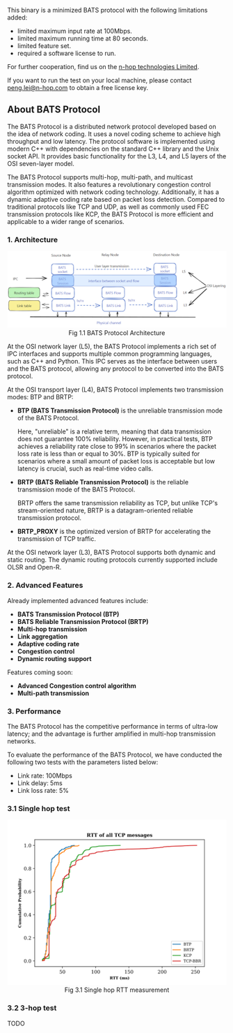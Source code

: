 This binary is a minimized BATS protocol with the following limitations added:

- limited maximum input rate at 100Mbps.
- limited maximum running time at 80 seconds.
- limited feature set.
- required a software license to run.

For further cooperation, find us on the [n-hop technologies Limited](https://www.n-hop.com/).

If you want to run the test on your local machine, please contact [peng.lei@n-hop.com](peng.lei@n-hop.com) to obtain a free license key.

## About BATS Protocol

The BATS Protocol is a distributed network protocol developed based on the idea of network coding. It uses a novel coding scheme to achieve high throughput and low latency. The protocol software is implemented using modern C++ with dependencies on the standard C++ library and the Unix socket API. It provides basic functionality for the L3, L4, and L5 layers of the OSI seven-layer model.

The BATS Protocol supports multi-hop, multi-path, and multicast transmission modes. It also features a revolutionary congestion control algorithm optimized with network coding technology. Additionally, it has a dynamic adaptive coding rate based on packet loss detection. Compared to traditional protocols like TCP and UDP, as well as commonly used FEC transmission protocols like KCP, the BATS Protocol is more efficient and applicable to a wider range of scenarios.

### 1. Architecture

<div align="center" style="text-align:center"> 
<img src="./imgs/arch.png" alt="BATS Protocol"></div>
<div align="center">Fig 1.1 BATS Protocol Architecture</div>

At the OSI network layer (L5), the BATS Protocol implements a rich set of IPC interfaces and supports multiple common programming languages, such as C++ and Python. This IPC serves as the interface between users and the BATS protocol, allowing any protocol to be converted into the BATS protocol.

At the OSI transport layer (L4), BATS Protocol implements two transmission modes: BTP and BRTP:

  - **BTP (BATS Transmission Protocol)** is the unreliable transmission mode of the BATS Protocol.
    
    Here, "unreliable" is a relative term, meaning that data transmission does not guarantee 100% reliability. However, in practical tests, BTP achieves a reliability rate close to 99% in scenarios where the packet loss rate is less than or equal to 30%. BTP is typically suited for scenarios where a small amount of packet loss is acceptable but low latency is crucial, such as real-time video calls.
  - **BRTP (BATS Reliable Transmission Protocol)** is the reliable transmission mode of the BATS Protocol.
  
    BRTP offers the same transmission reliability as TCP, but unlike TCP's stream-oriented nature, BRTP is a datagram-oriented reliable transmission protocol.

  - **BRTP_PROXY** is the optimized version of BRTP for accelerating the transmission of TCP traffic.

At the OSI network layer (L3), BATS Protocol supports both dynamic and static routing. The dynamic routing protocols currently supported include OLSR and Open-R.

### 2. Advanced Features

Already implemented advanced features include:

- **BATS Transmission Protocol (BTP)**
- **BATS Reliable Transmission Protocol (BRTP)**
- **Multi-hop transmission**
- **Link aggregation**
- **Adaptive coding rate**
- **Congestion control**
- **Dynamic routing support**

Features coming soon:

- **Advanced Congestion control algorithm**
- **Multi-path transmission**

### 3. Performance

The BATS Protocol has the competitive performance in terms of ultra-low latency; and the advantage is further amplified in multi-hop transmission networks.

To evaluate the performance of the BATS Protocol, we have conducted the following two tests with the parameters listed below:

- Link rate: 100Mbps
- Link delay: 5ms
- Link loss rate: 5%

### 3.1 Single hop test

<div align="center" style="text-align:center"> 
<img src="./imgs/rtt_cdf_1.svg" alt="RTT measurement"></div>
<div align="center">Fig 3.1 Single hop RTT measurement</div>

### 3.2 3-hop test

TODO
